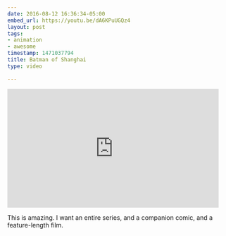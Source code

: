 ```yaml
---
date: 2016-08-12 16:36:34-05:00
embed_url: https://youtu.be/dA6KPuUGQz4
layout: post
tags:
- animation
- awesome
timestamp: 1471037794
title: Batman of Shanghai
type: video

---
```

<iframe width="480" height="270" src="https://www.youtube.com/embed/dA6KPuUGQz4?feature=oembed" frameborder="0" allowfullscreen></iframe>

This is amazing. I want an entire series, and a companion comic, and a feature-length film.